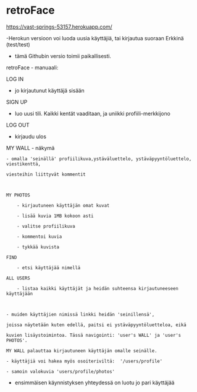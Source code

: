 # retroFace


https://vast-springs-53157.herokuapp.com/ 

-Herokun versioon voi luoda uusia käyttäjiä, tai kirjautua suoraan Erkkinä (test/test)

- tämä Githubin versio toimii paikallisesti.


retroFace - manuaali:



LOG IN 

- jo kirjautunut käyttäjä sisään

SIGN UP

- luo uusi tili. Kaikki kentät vaaditaan, ja uniikki profiili-merkkijono



LOG OUT

- kirjaudu ulos



MY WALL - näkymä

	

	- omalla 'seinällä' profiilikuva,ystäväluettelo, ystäväpyyntöluettelo, viestikenttä,

	viesteihin liittyvät kommentit

	  

	MY PHOTOS

		- kirjautuneen käyttäjän omat kuvat

		- lisää kuvia 1MB kokoon asti

		- valitse profiilikuva

		- kommentoi kuvia

		- tykkää kuvista

	FIND

		- etsi käyttäjää nimellä

	ALL USERS

		- listaa kaikki käyttäjät ja heidän suhteensa kirjautuneeseen käyttäjään

	  

	- muiden käyttäjien nimissä linkki heidän 'seinillensä',

	joissa näytetään kuten edellä, paitsi ei ystäväpyyntöluetteloa, eikä

	kuvien lisäystoimintoa. Tässä navigointi: 'user's WALL' ja 'user's PHOTOS'.

	MY WALL palauttaa kirjautuneen käyttäjän omalle seinälle.

	- käyttäjiä voi hakea myös osoiteriviltä:  '/users/profile'

	- samoin valokuvia 'users/profile/photos'

	

- ensimmäisen käynnistyksen yhteydessä on luotu jo pari käyttäjää 


 
